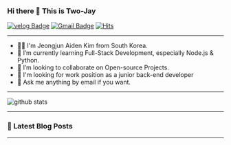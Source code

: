 ### Hi there 👋 This is Two-Jay

[![velog Badge](https://img.shields.io/badge/-Velog--Link-1ca0f1?style=round-square&logo=velog&logoColor=white&link=https://velog.io/@two_jay)](https://velog.io/@two_jay) [![Gmail Badge](https://img.shields.io/badge/-djeeee1272@gmail.com-c14438?style=round-square&logo=Gmail&logoColor=white&link=mailto:djeeee1272@gmail.com)](mailto:djeeee1272@gmail.com) [![Hits](https://hits.seeyoufarm.com/api/count/incr/badge.svg?url=https%3A%2F%2Fgithub.com%2FTwo-Jay%2Fhit-counter&count_bg=%2382D57F&title_bg=%237AD9ED&icon=&icon_color=%23E7E7E7&title=visits&edge_flat=false)](https://hits.seeyoufarm.com)

---

- 🧑‍💻 I'm Jeongjun Aiden Kim from South Korea.
- 📖 I’m currently learning Full-Stack Development, especially Node.js & Python.
- 👀 I’m looking to collaborate on Open-source Projects.
- 🏢 I'm looking for work position as a junior back-end developer
- 📩 Ask me anything by email if you want.

---

![github stats](https://github-readme-stats.vercel.app/api?username=Two-Jay&show_icons=true)

---

### 📕 Latest Blog Posts

<!-- BLOG-POST-LIST:START -->
<!-- BLOG-POST-LIST:END -->

---
